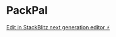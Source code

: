# PackPal

[Edit in StackBlitz next generation editor ⚡️](https://stackblitz.com/~/github.com/GamerBhai02/PackPal)